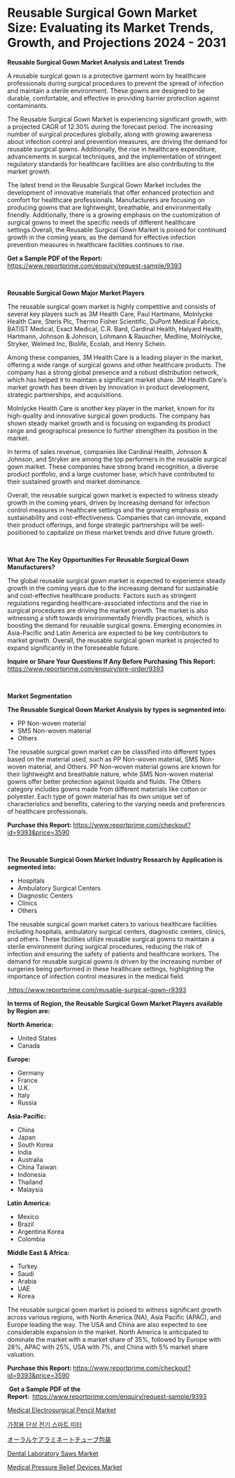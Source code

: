 <p><h1>Reusable Surgical Gown Market Size: Evaluating its Market Trends, Growth, and Projections 2024 - 2031</h1></p><p><strong>Reusable Surgical Gown Market Analysis and Latest Trends</strong></p>
<p><p>A reusable surgical gown is a protective garment worn by healthcare professionals during surgical procedures to prevent the spread of infection and maintain a sterile environment. These gowns are designed to be durable, comfortable, and effective in providing barrier protection against contaminants.</p><p>The Reusable Surgical Gown Market is experiencing significant growth, with a projected CAGR of 12.30% during the forecast period. The increasing number of surgical procedures globally, along with growing awareness about infection control and prevention measures, are driving the demand for reusable surgical gowns. Additionally, the rise in healthcare expenditure, advancements in surgical techniques, and the implementation of stringent regulatory standards for healthcare facilities are also contributing to the market growth.</p><p>The latest trend in the Reusable Surgical Gown Market includes the development of innovative materials that offer enhanced protection and comfort for healthcare professionals. Manufacturers are focusing on producing gowns that are lightweight, breathable, and environmentally friendly. Additionally, there is a growing emphasis on the customization of surgical gowns to meet the specific needs of different healthcare settings.Overall, the Reusable Surgical Gown Market is poised for continued growth in the coming years, as the demand for effective infection prevention measures in healthcare facilities continues to rise.</p></p>
<p><strong>Get a Sample PDF of the Report:&nbsp;</strong> <a href="https://www.reportprime.com/enquiry/request-sample/9393">https://www.reportprime.com/enquiry/request-sample/9393</a></p>
<p>&nbsp;</p>
<p><strong>Reusable Surgical Gown Major Market Players</strong></p>
<p><p>The reusable surgical gown market is highly competitive and consists of several key players such as 3M Health Care, Paul Hartmann, Molnlycke Health Care, Steris Plc, Thermo Fisher Scientific, DuPont Medical Fabrics, BATIST Medical, Exact Medical, C.R. Bard, Cardinal Health, Halyard Health, Hartmann, Johnson & Johnson, Lohmann & Rauscher, Medline, Molnlycke, Stryker, Welmed Inc, Biolife, Ecolab, and Henry Schein.</p><p>Among these companies, 3M Health Care is a leading player in the market, offering a wide range of surgical gowns and other healthcare products. The company has a strong global presence and a robust distribution network, which has helped it to maintain a significant market share. 3M Health Care's market growth has been driven by innovation in product development, strategic partnerships, and acquisitions.</p><p>Molnlycke Health Care is another key player in the market, known for its high-quality and innovative surgical gown products. The company has shown steady market growth and is focusing on expanding its product range and geographical presence to further strengthen its position in the market.</p><p>In terms of sales revenue, companies like Cardinal Health, Johnson & Johnson, and Stryker are among the top performers in the reusable surgical gown market. These companies have strong brand recognition, a diverse product portfolio, and a large customer base, which have contributed to their sustained growth and market dominance.</p><p>Overall, the reusable surgical gown market is expected to witness steady growth in the coming years, driven by increasing demand for infection control measures in healthcare settings and the growing emphasis on sustainability and cost-effectiveness. Companies that can innovate, expand their product offerings, and forge strategic partnerships will be well-positioned to capitalize on these market trends and drive future growth.</p></p>
<p>&nbsp;</p>
<p><strong>What Are The Key Opportunities For Reusable Surgical Gown Manufacturers?</strong></p>
<p><p>The global reusable surgical gown market is expected to experience steady growth in the coming years due to the increasing demand for sustainable and cost-effective healthcare products. Factors such as stringent regulations regarding healthcare-associated infections and the rise in surgical procedures are driving the market growth. The market is also witnessing a shift towards environmentally friendly practices, which is boosting the demand for reusable surgical gowns. Emerging economies in Asia-Pacific and Latin America are expected to be key contributors to market growth. Overall, the reusable surgical gown market is projected to expand significantly in the foreseeable future.</p></p>
<p><strong>Inquire or Share Your Questions If Any Before Purchasing This Report:</strong> <a href="https://www.reportprime.com/enquiry/pre-order/9393">https://www.reportprime.com/enquiry/pre-order/9393</a></p>
<p>&nbsp;</p>
<p><strong>Market Segmentation</strong></p>
<p><strong>The Reusable Surgical Gown Market Analysis by types is segmented into:</strong></p>
<p><ul><li>PP Non-woven material</li><li>SMS Non-woven material</li><li>Others</li></ul></p>
<p><p>The reusable surgical gown market can be classified into different types based on the material used, such as PP Non-woven material, SMS Non-woven material, and Others. PP Non-woven material gowns are known for their lightweight and breathable nature, while SMS Non-woven material gowns offer better protection against liquids and fluids. The Others category includes gowns made from different materials like cotton or polyester. Each type of gown material has its own unique set of characteristics and benefits, catering to the varying needs and preferences of healthcare professionals.</p></p>
<p><strong>Purchase this Report:&nbsp;</strong><a href="https://www.reportprime.com/checkout?id=9393&price=3590">https://www.reportprime.com/checkout?id=9393&price=3590</a></p>
<p>&nbsp;</p>
<p><strong>The Reusable Surgical Gown Market Industry Research by Application is segmented into:</strong></p>
<p><ul><li>Hospitals</li><li>Ambulatory Surgical Centers</li><li>Diagnostic Centers</li><li>Clinics</li><li>Others</li></ul></p>
<p><p>The reusable surgical gown market caters to various healthcare facilities including hospitals, ambulatory surgical centers, diagnostic centers, clinics, and others. These facilities utilize reusable surgical gowns to maintain a sterile environment during surgical procedures, reducing the risk of infection and ensuring the safety of patients and healthcare workers. The demand for reusable surgical gowns is driven by the increasing number of surgeries being performed in these healthcare settings, highlighting the importance of infection control measures in the medical field.</p></p>
<p><a href="https://www.reportprime.com/reusable-surgical-gown-r9393">&nbsp;https://www.reportprime.com/reusable-surgical-gown-r9393</a></p>
<p><strong>In terms of Region, the Reusable Surgical Gown Market Players available by Region are:</strong></p>
<p>
    <p> <strong> North America: </strong>
        <ul>
            <li>United States</li>
            <li>Canada</li>
        </ul>
        </p> 
    <p> <strong> Europe: </strong>
        <ul>
            <li>Germany</li>
            <li>France</li>
            <li>U.K.</li>
            <li>Italy</li>
            <li>Russia</li>
        </ul>
        </p> 
    <p> <strong> Asia-Pacific: </strong>
        <ul>
            <li>China</li>
            <li>Japan</li>
            <li>South Korea</li>
            <li>India</li>
            <li>Australia</li>
            <li>China Taiwan</li>
            <li>Indonesia</li>
            <li>Thailand</li>
            <li>Malaysia</li>
        </ul>
        </p> 
    <p> <strong> Latin America: </strong>
        <ul>
            <li>Mexico</li>
            <li>Brazil</li>
            <li>Argentina Korea</li>
            <li>Colombia</li>
        </ul>
        </p> 
    <p> <strong> Middle East & Africa: </strong>
        <ul>
            <li>Turkey</li>
            <li>Saudi</li>
            <li>Arabia</li>
            <li>UAE</li>
            <li>Korea</li>
        </ul>
    </p>
    </p>
<p><p>The reusable surgical gown market is poised to witness significant growth across various regions, with North America (NA), Asia Pacific (APAC), and Europe leading the way. The USA and China are also expected to see considerable expansion in the market. North America is anticipated to dominate the market with a market share of 35%, followed by Europe with 28%, APAC with 25%, USA with 7%, and China with 5% market share valuation.</p></p>
<p><strong>Purchase this Report: </strong><a href="https://www.reportprime.com/checkout?id=9393&price=3590">https://www.reportprime.com/checkout?id=9393&price=3590</a></p>
<p>&nbsp;<strong>Get a Sample PDF of the Report:&nbsp;&nbsp;</strong><a href="https://www.reportprime.com/enquiry/request-sample/9393">https://www.reportprime.com/enquiry/request-sample/9393</a></p>
<p><strong></strong></p>
<p><p><a href="https://medium.com/@jacob.gibson4568/evaluating-global-medical-electrosurgical-pencil-market-trends-and-growth-opportunities-by-region-4835eb326da4">Medical Electrosurgical Pencil Market</a></p><p><a href="https://github.com/AlbertotDouglas44367/Market-Research-Report-List-3/blob/main/8952769106137.md">가정용 단상 전기 스마트 미터</a></p><p><a href="https://github.com/Alenaieme/Market-Research-Report-List-3/blob/main/706928585408.md">オーラルケアラミネートチューブ包装</a></p><p><a href="https://medium.com/@caylawisoky8698/dental-laboratory-saws-market-size-share-analysis-growth-trends-forecast-2024-2031-aae4ac6fefc7">Dental Laboratory Saws Market</a></p><p><a href="https://github.com/rionkhanvai01/Market-Research-Report-List-2/blob/main/medical-pressure-relief-devices-market.md">Medical Pressure Relief Devices Market</a></p></p>